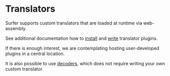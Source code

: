 # Translators

Surfer supports custom translators that are loaded at runtime via web-assembly.

See additional documentation how to  [install](installing_plugins.md) and [write](writing_plugins.md) translator plugins.

If there is enough interest, we are contemplating hosting user-developed plugins in a central location.

It is also possible to use [decoders](decoders.md), which does not require writing your own custom translator.
